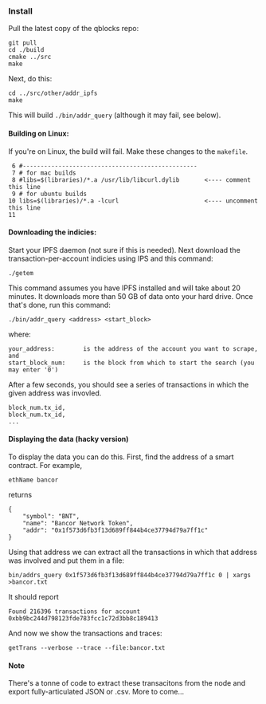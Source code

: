 ### Install

Pull the latest copy of the qblocks repo:

    git pull
    cd ./build
    cmake ../src
    make
    
Next, do this:

    cd ../src/other/addr_ipfs
    make

This will build `./bin/addr_query` (although it may fail, see below).

#### Building on Linux:

If you're on Linux, the build will fail. Make these changes to the `makefile`.

     6 #-------------------------------------------------
     7 # for mac builds
     8 #libs=$(libraries)/*.a /usr/lib/libcurl.dylib       <---- comment this line
     9 # for ubuntu builds
    10 libs=$(libraries)/*.a -lcurl                        <---- uncomment this line
    11

#### Downloading the indicies:
     
Start your IPFS daemon (not sure if this is needed). Next download the transaction-per-account indicies using IPS and this command:

    ./getem

This command assumes you have IPFS installed and will take about 20 minutes. It downloads more than 50 GB of data onto your hard drive. Once that's done, run this command:

    ./bin/addr_query <address> <start_block>
    
where:

    your_address:        is the address of the account you want to scrape, and  
    start_block_num:     is the block from which to start the search (you may enter '0')

After a few seconds, you should see a series of transactions in which the given address was invovled.

    block_num.tx_id,
    block_num.tx_id,
    ...

#### Displaying the data (hacky version)

To display the data you can do this. First, find the address of a smart contract. For example, 

    ethName bancor
    
returns

    {
        "symbol": "BNT",
        "name": "Bancor Network Token",
        "addr": "0x1f573d6fb3f13d689ff844b4ce37794d79a7ff1c"
    }

Using that address we can extract all the transactions in which that address was involved and put them in a file:

    bin/addrs_query 0x1f573d6fb3f13d689ff844b4ce37794d79a7ff1c 0 | xargs >bancor.txt
    
It should report

    Found 216396 transactions for account 0xbb9bc244d798123fde783fcc1c72d3bb8c189413

And now we show the transactions and traces:

    getTrans --verbose --trace --file:bancor.txt
    
#### Note

There's a tonne of code to extract these transacitons from the node and export fully-articulated JSON or .csv. More to come...
